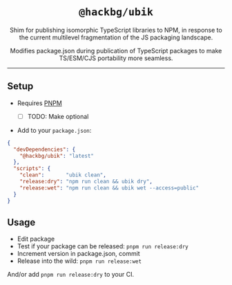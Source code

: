 <div style="text-align:center">

# `@hackbg/ubik`

Shim for publishing isomorphic TypeScript libraries to NPM,
in response to the current multilevel fragmentation of the JS packaging landscape.

Modifies package.json during publication of TypeScript packages
to make TS/ESM/CJS portability more seamless.

</div>

---

## Setup

* Requires [PNPM](https://pnpm.io)

  * [ ] TODO: Make optional

* Add to your `package.json`:

```json
{
  "devDependencies": {
    "@hackbg/ubik": "latest"
  },
  "scripts": {
    "clean":       "ubik clean",
    "release:dry": "npm run clean && ubik dry",
    "release:wet": "npm run clean && ubik wet --access=public"
  }
}
```

## Usage

* Edit package
* Test if your package can be released: `pnpm run release:dry`
* Increment version in package.json, commit
* Release into the wild: `pnpm run release:wet`

And/or add `pnpm run release:dry` to your CI.
